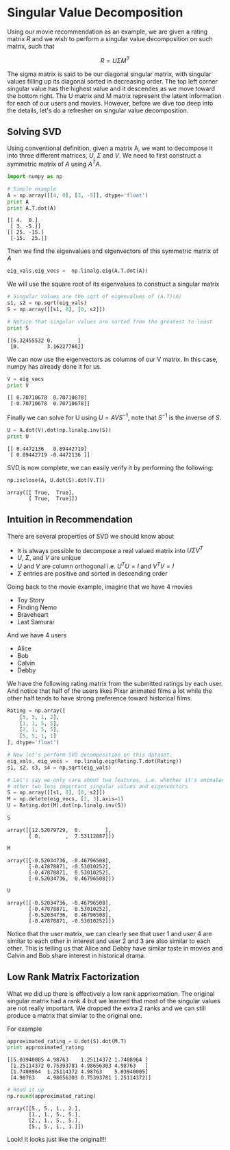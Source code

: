 
# Singular Value Decomposition

Using our movie recommendation as an example, we are given a rating matrix $R$ and we wish to perform a singular value decomposition on such matrix, such that

$$
R = U \Sigma M^{T}
$$

The sigma matrix is said to be our diagonal singular matrix, with singular values filling up its diagonal sorted in decreasing order. The top left corner singular value has the highest value and it descendes as we move toward the bottom right. The U matrix and M matrix represent the latent information for each of our users and movies. However, before we dive too deep into the details, let's do a refresher on singular value decomposition.

## Solving SVD
Using conventional definition, given a matrix A, we want to decompose it into three different matrices, $U$, $\Sigma$ and $V$. We need to first construct a symmetric matrix of $A$ using $A^{T}A$. 


```python
import numpy as np

# Simple example 
A = np.array([[4, 0], [3, -5]], dtype='float')
print A
print A.T.dot(A)
```

    [[ 4.  0.]
     [ 3. -5.]]
    [[ 25. -15.]
     [-15.  25.]]


Then we find the eigenvalues and eigenvectors of this symmetric matrix of $A$


```python
eig_vals,eig_vecs =  np.linalg.eig(A.T.dot(A))
```

We will use the square root of its eigenvalues to construct a singular matrix


```python
# Singular values are the sqrt of eigenvalues of (A.T)(A)
s1, s2 = np.sqrt(eig_vals)
S = np.array([[s1, 0], [0, s2]])

# Notice that singular values are sorted from the greatest to least
print S
```

    [[6.32455532 0.        ]
     [0.         3.16227766]]


We can now use the eigenvectors as columns of our V matrix. In this case, numpy has already done it for us.


```python
V = eig_vecs
print V
```

    [[ 0.70710678  0.70710678]
     [-0.70710678  0.70710678]]


Finally we can solve for U using $U = AVS^{-1}$, note that $S^{-1}$ is the inverse of $S$.


```python
U = A.dot(V).dot(np.linalg.inv(S))
print U
```

    [[ 0.4472136   0.89442719]
     [ 0.89442719 -0.4472136 ]]


SVD is now complete, we can easily verify it by performing the following:


```python
np.isclose(A, U.dot(S).dot(V.T))
```




    array([[ True,  True],
           [ True,  True]])



## Intuition in Recommendation

There are several properties of SVD we should know about 

* It is always possible to decompose a real valued matrix into $U \Sigma V^{T}$
* $U$, $\Sigma$, and $V$ are unique
* $U$ and $V$ are column orthogonal i.e. $U^{T}U = I$ and $V^{T}V = I$
* $\Sigma$ entries are positive and sorted in descending order

Going back to the movie example, imagine that we have 4 movies

* Toy Story
* Finding Nemo
* Braveheart
* Last Samurai

And we have 4 users

* Alice
* Bob
* Calvin
* Debby

We have the following rating matrix from the submitted ratings by each user. And notice that half of the users likes Pixar animated films a lot while the other half tends to have strong preference toward historical films.


```python
Rating = np.array([
    [5, 5, 1, 2],
    [1, 1, 5, 5],
    [2, 1, 5, 5],
    [5, 5, 1, 1]
], dtype='float')

# Now let's perform SVD decomposition on this dataset.
eig_vals, eig_vecs =  np.linalg.eig(Rating.T.dot(Rating))
s1, s2, s3, s4 = np.sqrt(eig_vals)

# Let's say we only care about two features, i.e. whether it's animated film or historical film. We will drop the
# other two less important singular values and eigenvectors
S = np.array([[s1, 0], [0, s2]])
M = np.delete(eig_vecs, [2, 3],axis=1)
U = Rating.dot(M).dot(np.linalg.inv(S))
```


```python
S
```




    array([[12.52079729,  0.        ],
           [ 0.        ,  7.53112887]])




```python
M
```




    array([[-0.52034736, -0.46796508],
           [-0.47878871, -0.53010252],
           [-0.47878871,  0.53010252],
           [-0.52034736,  0.46796508]])




```python
U
```




    array([[-0.52034736, -0.46796508],
           [-0.47878871,  0.53010252],
           [-0.52034736,  0.46796508],
           [-0.47878871, -0.53010252]])



Notice that the user matrix, we can clearly see that user 1 and user 4 are similar to each other in interest and user 2 and 3 are also similar to each other. This is telling us that Alice and Debby have similar taste in movies and Calvin and Bob share interest in historical drama.

## Low Rank Matrix Factorization
What we did up there is effectively a low rank apprixomation. The original singular matrix had a rank 4 but we learned that most of the singular values are not really important. We dropped the extra 2 ranks and we can still produce a matrix that similar to the original one. 

For example


```python
approximated_rating = U.dot(S).dot(M.T)
print approximated_rating
```

    [[5.03940005 4.98763    1.25114372 1.7408964 ]
     [1.25114372 0.75393781 4.98656303 4.98763   ]
     [1.7408964  1.25114372 4.98763    5.03940005]
     [4.98763    4.98656303 0.75393781 1.25114372]]



```python
# Roud it up
np.round(approximated_rating)
```




    array([[5., 5., 1., 2.],
           [1., 1., 5., 5.],
           [2., 1., 5., 5.],
           [5., 5., 1., 1.]])



Look! It looks just like the original!!!
